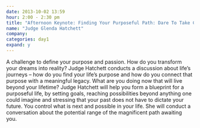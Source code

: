 ```yaml
---
date: 2013-10-02 13:59
hour: 2:00 - 2:30 pm
title: "Afternoon Keynote: Finding Your Purposeful Path: Dare To Take Charge"
name: "Judge Glenda Hatchett"
company:
categories: day1
expand: y
---
```

A challenge to define your purpose and passion. How do you transform your dreams into reality? Judge Hatchett conducts a discussion about life’s journeys – how do you find your life’s purpose and how do you connect that purpose with a meaningful legacy. What are you doing now that will live beyond your lifetime? Judge Hatchett will help you form a blueprint for a purposeful life, by setting goals, reaching possibilities beyond anything one could imagine and stressing that your past does not have to dictate your future. You control what is next and possible in your life. She will conduct a conversation about the potential range of the magnificent path awaiting you.
